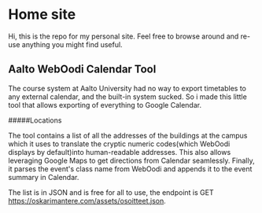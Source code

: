 
# Home site

Hi, this is the repo for my personal site. Feel free to browse around and re-use anything you might find useful.


## Aalto WebOodi Calendar Tool

The course system at Aalto University had no way to export timetables to any external calendar, and the built-in system
sucked. So i made this little tool that allows exporting of everything to Google Calendar.


#####Locations

The tool contains a list of all the addresses of the buildings at the campus which it uses to translate the cryptic
numeric codes(which WebOodi displays by default)into human-readable addresses. This also allows leveraging Google Maps
to get directions from Calendar seamlessly. Finally, it parses the event's class name from WebOodi and appends it to the
event summary in Calendar.

The list is in JSON and is free for all to use, the endpoint is GET https://oskarimantere.com/assets/osoitteet.json.